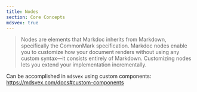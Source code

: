 ```yaml
---
title: Nodes
section: Core Concepts
mdsvex: true
---
```


> Nodes are elements that Markdoc inherits from Markdown, specifically the CommonMark specification. Markdoc nodes enable you to customize how your document renders without using any custom syntax—it consists entirely of Markdown. Customizing nodes lets you extend your implementation incrementally.

Can be accomplished in `mdsvex` using custom components: https://mdsvex.com/docs#custom-components
